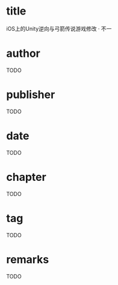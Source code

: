 # title
iOS上的Unity逆向与弓箭传说游戏修改 · 不一

# author
TODO

# publisher
TODO

# date
TODO

# chapter
TODO

# tag
TODO

# remarks
TODO
